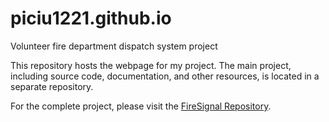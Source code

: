 # piciu1221.github.io

Volunteer fire department dispatch system project

This repository hosts the webpage for my project. The main project, including source code, documentation, and other resources, is located in a separate repository.

For the complete project, please visit the [FireSignal Repository](https://github.com/PiCiU1221/FireSignal).
